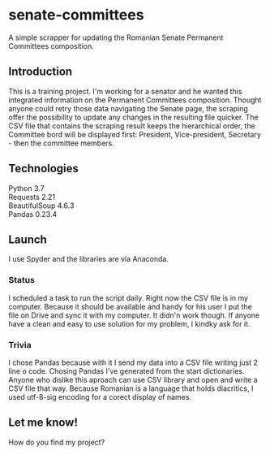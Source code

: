 # senate-committees
A simple scrapper for updating the Romanian Senate Permanent Committees composition.
## Introduction
This is a training project. I'm working for a senator and he wanted this integrated information on the Permanent Committees composition. Thought anyone could retry those data navigating the Senate page, the scraping offer the possibility to update any changes in the resulting file quicker. 
The CSV file that contains the scraping result keeps the hierarchical order, the Committee bord will be displayed first: President, Vice-president, Secretary - then the committee members. 
## Technologies
Python 3.7\
Requests 2.21\
BeautifulSoup 4.6.3\
Pandas 0.23.4
## Launch
I use Spyder and the libraries are via Anaconda.
### Status
I scheduled a task to run the script daily. 
Right now the CSV file is in my computer. Because it should be available and handy for his user I put the file on Drive and sync it with my computer. It didn'n work though. 
If anyone have a clean and easy to use solution for my problem, I kindky ask for it.
### Trivia
I chose Pandas because with it I send my data into a CSV file writing just 2 line o code. Chosing Pandas I've generated from the start dictionaries. Anyone who dislike this aproach can use CSV library and open and write a CSV file that way.
Because Romanian is a language that holds diacritics, I used utf-8-sig encoding for a corect display of names.
## Let me know!
How do you find my project? 





